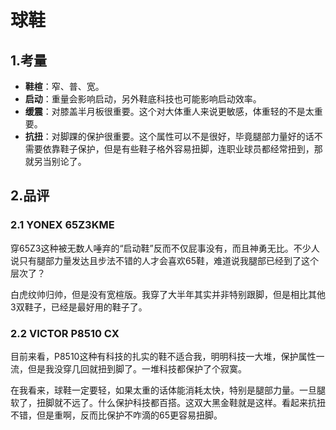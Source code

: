 # 球鞋
## 1.考量
- **鞋楦**：窄、普、宽。
- **启动**：重量会影响启动，另外鞋底科技也可能影响启动效率。
- **缓震**：对膝盖半月板很重要。这个对大体重人来说更敏感，体重轻的不是太重要。
- **抗扭**：对脚踝的保护很重要。这个属性可以不是很好，毕竟腿部力量好的话不需要依靠鞋子保护，但是有些鞋子格外容易扭脚，连职业球员都经常扭到，那就另当别论了。

## 2.品评
### 2.1 YONEX 65Z3KME
穿65Z3这种被无数人唾弃的“启动鞋”反而不仅屁事没有，而且神勇无比。不少人说只有腿部力量发达且步法不错的人才会喜欢65鞋，难道说我腿部已经到了这个层次了？

白虎纹帅归帅，但是没有宽楦版。我穿了大半年其实并非特别跟脚，但是相比其他3双鞋子，已经是最好用的鞋子了。

### 2.2 VICTOR P8510 CX
目前来看，P8510这种有科技的扎实的鞋不适合我，明明科技一大堆，保护属性一流，但是我没穿几回就扭到脚了。一堆科技都保护了个寂寞。

在我看来，球鞋一定要轻，如果太重的话体能消耗太快，特别是腿部力量。一旦腿软了，扭脚就不远了。什么保护科技都百搭。这双大黑金鞋就是这样。看起来抗扭不错，但是重啊，反而比保护不咋滴的65更容易扭脚。